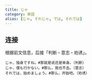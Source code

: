 ```yaml
---
title: じゃ
category: 単語
alias: [じゃ, それじゃ, では, それでは]
---
```


## 连接

根据前文信息，后接「判断・意志・劝诱」。

```example
じゃ、独身ですね。#那就是说还是单身。（判断）
じゃ、僕も行かない。#那么，我也不去。（意志）
それでは、始めましょう。#那么，开始吧。（劝诱）
```
